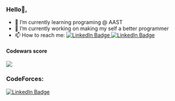### Hello👋,
- 🌱 I’m currently learning programing @ AAST
- 🔭 I’m currently working on making my self a better programmer
- 📫 How to reach me: <a href="https://www.linkedin.com/in/mohamed-essam-6487421a4/">
        <img src="https://img.shields.io/badge/LinkedIn-blue?style=for-the-badge&logo=linkedin&logoColor=white" alt="LinkedIn Badge"/>
    </a>
    <a href="mailto:mohamedessam12345678@gmail.com">
        <img src="https://img.shields.io/badge/gmail-red?style=for-the-badge&logo=gmail&logoColor=white" alt="LinkedIn Badge"/>
    </a>
<!--Codewars-->
<h4>Codewars score</h4>
<a href="https://www.codewars.com/users/3oss2000">
    <img src="https://www.codewars.com/users/3oss2000/badges/large">
</a>
<br>
<h3>CodeForces:</h3>
 <a href="mailto:mohamedessam12345678@gmail.com">
        <img src="https://img.shields.io/badge/codeforces-darkblue?style=for-the-badge&logo=codeforces&logoColor=white" alt="LinkedIn Badge"/>
    </a>
<!--
Here are some ideas to get you started:

- 🔭 I’m currently working on

- 👯 I’m looking to collaborate on ...
- 🤔 I’m looking for help with ...
- 💬 Ask me about ...

- 😄 Pronouns: ...
- ⚡ Fun fact: ...
-->
